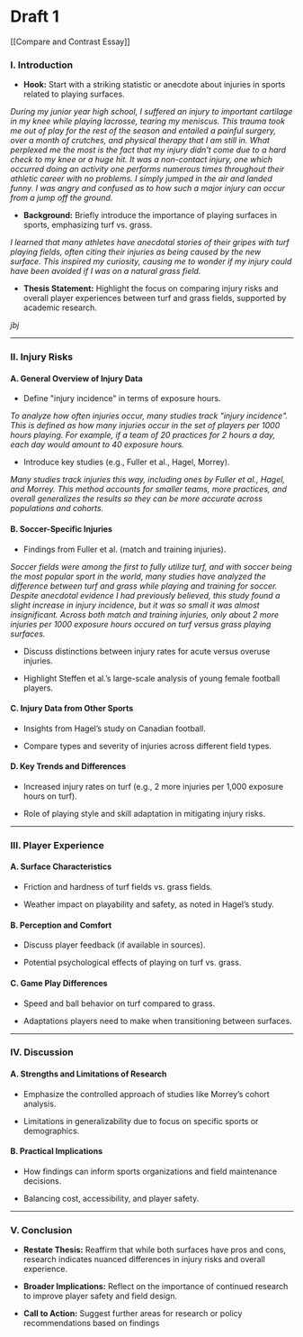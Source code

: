 # Draft 1

[[Compare and Contrast Essay]]

### **I. Introduction**

- **Hook:** Start with a striking statistic or anecdote about injuries in sports related to playing surfaces.

_During my junior year high school, I suffered an injury to important cartilage in my knee while playing lacrosse, tearing my meniscus. This trauma took me out of play for the rest of the season and entailed a painful surgery, over a month of crutches, and physical therapy that I am still in. What perplexed me the most is the fact that my injury didn't come due to a hard check to my knee or a huge hit. It was a non-contact injury, one which occurred doing an activity one performs numerous times throughout their athletic career with no problems. I simply jumped in the air and landed funny. I was angry and confused as to how such a major injury can occur from a jump off the ground._

- **Background:** Briefly introduce the importance of playing surfaces in sports, emphasizing turf vs. grass.

_I learned that many athletes have anecdotal stories of their gripes with turf playing fields, often citing their injuries as being caused by the new surface. This inspired my curiosity, causing me to wonder if my injury could have been avoided if I was on a natural grass field._

- **Thesis Statement:** Highlight the focus on comparing injury risks and overall player experiences between turf and grass fields, supported by academic research.

_jbj_

---

### **II. Injury Risks**

#### A. **General Overview of Injury Data**

- Define "injury incidence" in terms of exposure hours.

_To analyze how often injuries occur, many studies track "injury incidence". This is defined as how many injuries occur in the set of players per 1000 hours playing. For example, if a team of 20 practices for 2 hours a day, each day would amount to 40 exposure hours._

- Introduce key studies (e.g., Fuller et al., Hagel, Morrey).

_Many studies track injuries this way, including ones by Fuller et al., Hagel, and Morrey. This method accounts for smaller teams, more practices, and overall generalizes the results so they can be more accurate across populations and cohorts._

#### B. **Soccer-Specific Injuries**

- Findings from Fuller et al. (match and training injuries).

_Soccer fields were among the first to fully utilize turf, and with soccer being the most popular sport in the world, many studies have analyzed the difference between turf and grass while playing and training for soccer. Despite anecdotal evidence I had previously believed, this study found a slight increase in injury incidence, but it was so small it was almost insignificant. Across both match and training injuries, only about 2 more injuries per 1000 exposure hours occured on turf versus grass playing surfaces._

- Discuss distinctions between injury rates for acute versus overuse injuries.

- Highlight Steffen et al.’s large-scale analysis of young female football players.

#### C. **Injury Data from Other Sports**

- Insights from Hagel’s study on Canadian football.

- Compare types and severity of injuries across different field types.

#### D. **Key Trends and Differences**

- Increased injury rates on turf (e.g., 2 more injuries per 1,000 exposure hours on turf).

- Role of playing style and skill adaptation in mitigating injury risks.

---

### **III. Player Experience**

#### A. **Surface Characteristics**

- Friction and hardness of turf fields vs. grass fields.

- Weather impact on playability and safety, as noted in Hagel’s study.

#### B. **Perception and Comfort**

- Discuss player feedback (if available in sources).

- Potential psychological effects of playing on turf vs. grass.

#### C. **Game Play Differences**

- Speed and ball behavior on turf compared to grass.

- Adaptations players need to make when transitioning between surfaces.

---

### **IV. Discussion**

#### A. **Strengths and Limitations of Research**

- Emphasize the controlled approach of studies like Morrey’s cohort analysis.

- Limitations in generalizability due to focus on specific sports or demographics.

#### B. **Practical Implications**

- How findings can inform sports organizations and field maintenance decisions.

- Balancing cost, accessibility, and player safety.

---

### **V. Conclusion**

- **Restate Thesis:** Reaffirm that while both surfaces have pros and cons, research indicates nuanced differences in injury risks and overall experience.

- **Broader Implications:** Reflect on the importance of continued research to improve player safety and field design.

- **Call to Action:** Suggest further areas for research or policy recommendations based on findings